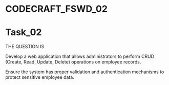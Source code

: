 # CODECRAFT_FSWD_02

# Task_02
THE QUESTION IS

Develop a web application that allows administrators to perform CRUD (Create, Read, Update, Delete) operations on employee records.

Ensure the system has proper validation and authentication mechanisms to protect sensitive employee data.



